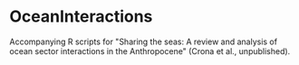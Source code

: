 # OceanInteractions
Accompanying R scripts for "Sharing the seas: A review and analysis of ocean sector interactions in the Anthropocene" (Crona et al., unpublished).
